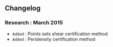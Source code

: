 ## Changelog

### Research : March 2015

- `Added` : Points sets shear certification method
- `Added` : Peridensity certification method
